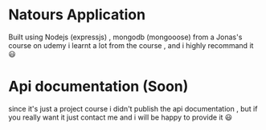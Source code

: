 # Natours Application

Built using Nodejs (expressjs) , mongodb (mongooose) from a Jonas's course on udemy 
  i learnt a lot from the course , and i highly recommand it 😃

# Api documentation (Soon)
since it's just a project course i didn't publish the api documentation ,  but if you really want it just contact me and i will be happy to provide it :smiley:

